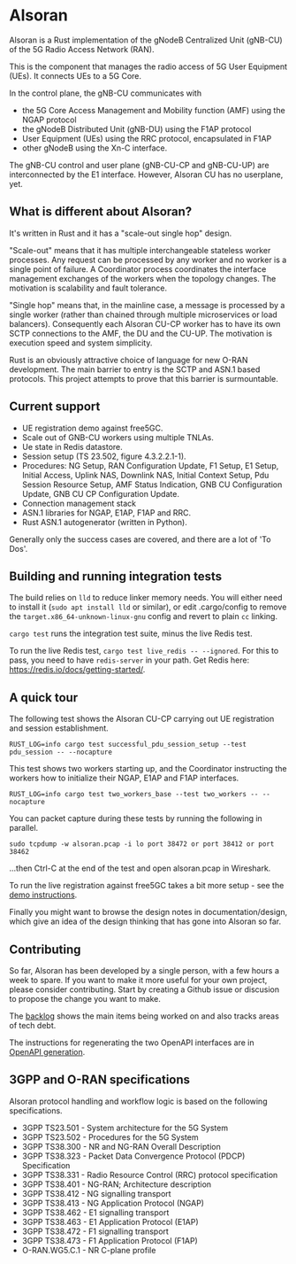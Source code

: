 # Alsoran

Alsoran is a Rust implementation of the gNodeB Centralized Unit (gNB-CU) of the 5G Radio Access Network (RAN).

This is the component that manages the radio access of 5G User Equipment (UEs).  It connects UEs to a 5G Core. 

In the control plane, the gNB-CU communicates with  
- the 5G Core Access Management and Mobility function (AMF) using the NGAP protocol
- the gNodeB Distributed Unit (gNB-DU) using the F1AP protocol
- User Equipment (UEs) using the RRC protocol, encapsulated in F1AP
- other gNodeB using the Xn-C interface.

The gNB-CU control and user plane (gNB-CU-CP and gNB-CU-UP) are interconnected by the E1 interface.  However, Alsoran CU has no userplane, yet. 

## What is different about Alsoran?

It's written in Rust and it has a "scale-out single hop" design.

"Scale-out" means that it has multiple interchangeable stateless worker processes.  Any request can be processed by any worker and no worker is a single point of failure.  A Coordinator process coordinates the interface management exchanges of the workers when the topology changes.  The motivation is scalability and fault tolerance.

"Single hop" means that, in the mainline case, a message is processed by a single worker (rather than chained through multiple microservices or load balancers).  Consequently each Alsoran CU-CP worker has to have its own SCTP connections to the AMF, the DU and the CU-UP.  The motivation is execution speed and system simplicity.

Rust is an obviously attractive choice of language for new O-RAN development.  The main barrier to entry is the SCTP and ASN.1 based protocols.  This project attempts to prove that this barrier is surmountable.

## Current support

- UE registration demo against free5GC.
- Scale out of GNB-CU workers using multiple TNLAs.
- Ue state in Redis datastore.
- Session setup (TS 23.502, figure 4.3.2.2.1-1).
- Procedures: NG Setup, RAN Configuration Update, F1 Setup, E1 Setup, Initial Access, Uplink NAS, Downlink NAS, Initial Context Setup, Pdu Session Resource Setup, AMF Status Indication, GNB CU Configuration Update, GNB CU CP Configuration Update.
- Connection management stack 
- ASN.1 libraries for NGAP, E1AP, F1AP and RRC.
- Rust ASN.1 autogenerator (written in Python).

Generally only the success cases are covered, and there are a lot of 'To Dos'.

## Building and running integration tests

The build relies on `lld` to reduce linker memory needs.  You will either need to install it (`sudo apt install lld` or similar), or edit .cargo/config to remove the `target.x86_64-unknown-linux-gnu` config and revert to plain `cc` linking.

`cargo test` runs the integration test suite, minus the live Redis test.  

To run the live Redis test, `cargo test live_redis -- --ignored`.  For this to pass, you need to have `redis-server` in your path.  Get Redis here: https://redis.io/docs/getting-started/.

## A quick tour

The following test shows the Alsoran CU-CP carrying out UE registration and session establishment.
```
RUST_LOG=info cargo test successful_pdu_session_setup --test pdu_session -- --nocapture
```

This test shows two workers starting up, and the Coordinator instructing the workers how to initialize their NGAP, E1AP and F1AP interfaces.
```
RUST_LOG=info cargo test two_workers_base --test two_workers -- --nocapture
```

You can packet capture during these tests by running the following in parallel. 
```
sudo tcpdump -w alsoran.pcap -i lo port 38472 or port 38412 or port 38462
```
...then Ctrl-C at the end of the test and open alsoran.pcap in Wireshark.

To run the live registration against free5GC takes a bit more setup - see the [demo instructions](documentation/howto/free5GC-testing.md).

Finally you might want to browse the design notes in documentation/design, which give an idea of the design thinking that has gone into Alsoran so far.

## Contributing

So far, Alsoran has been developed by a single person, with a few hours a week to spare.  If you want to make it more useful for your own project, please consider contributing.  Start by creating a Github issue or discusion to propose the change you want to make.

The [backlog](documentation/backlog.md) shows the main items being worked on and also tracks areas of tech debt. 

The instructions for regenerating the two OpenAPI interfaces are in [OpenAPI generation](documentation/howto/OpenAPI%20generation.md).

## 3GPP and O-RAN specifications

Alsoran protocol handling and workflow logic is based on the following specifications.  

-  3GPP TS23.501 - System architecture for the 5G System
-  3GPP TS23.502 - Procedures for the 5G System
-  3GPP TS38.300 - NR and NG-RAN Overall Description
-  3GPP TS38.323 - Packet Data Convergence Protocol (PDCP) Specification
-  3GPP TS38.331 - Radio Resource Control (RRC) protocol specification
-  3GPP TS38.401 - NG-RAN; Architecture description 
-  3GPP TS38.412 - NG signalling transport 
-  3GPP TS38.413 - NG Application Protocol (NGAP)
-  3GPP TS38.462 - E1 signalling transport
-  3GPP TS38.463 - E1 Application Protocol (E1AP)
-  3GPP TS38.472 - F1 signalling transport
-  3GPP TS38.473 - F1 Application Protocol (F1AP)
-  O-RAN.WG5.C.1 - NR C-plane profile
